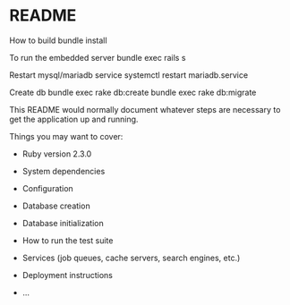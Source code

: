 # README

How to build
bundle install

To run the embedded server
bundle exec rails s

Restart mysql/mariadb service
systemctl restart mariadb.service

Create db
 bundle exec rake db:create
 bundle exec rake db:migrate
 
 

This README would normally document whatever steps are necessary to get the
application up and running.

Things you may want to cover:

* Ruby version
2.3.0

* System dependencies

* Configuration

* Database creation

* Database initialization

* How to run the test suite

* Services (job queues, cache servers, search engines, etc.)

* Deployment instructions

* ...
